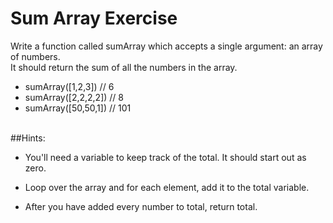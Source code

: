 # Sum Array Exercise

Write a function called sumArray which accepts a single argument: an array of numbers.<br/>
It should return the sum of all the numbers in the array.<br/>

- sumArray([1,2,3]) // 6
- sumArray([2,2,2,2]) // 8
- sumArray([50,50,1]) // 101

<br/>
##Hints:

- You'll need a variable to keep track of the total. It should start out as zero.

- Loop over the array and for each element, add it to the total variable.

- After you have added every number to total, return total.
